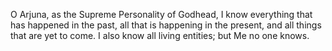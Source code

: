 O Arjuna, as the Supreme Personality of Godhead, I know everything that has happened in the past, all that is happening in the present, and all things that are yet to come. I also know all living entities; but Me no one knows.